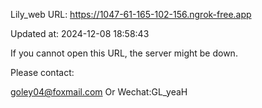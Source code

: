 Lily_web URL: https://1047-61-165-102-156.ngrok-free.app

Updated at: 2024-12-08 18:58:43

If you cannot open this URL, the server might be down.

Please contact: 

goley04@foxmail.com Or Wechat:GL_yeaH